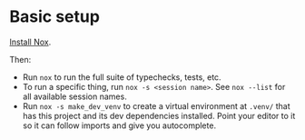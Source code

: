 # Basic setup

[Install Nox](https://nox.thea.codes/).

Then:

* Run `nox` to run the full suite of typechecks, tests, etc.
* To run a specific thing, run `nox -s <session name>`. See `nox --list` for all available session names.
* Run `nox -s make_dev_venv` to create a virtual environment at `.venv/` that has this project and its dev dependencies installed. Point your editor to it so it can follow imports and give you autocomplete.
